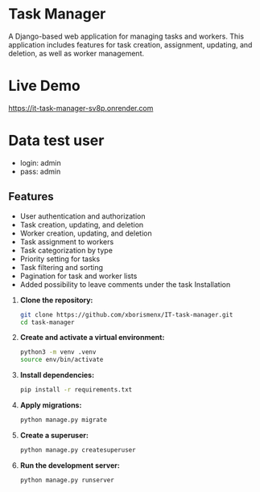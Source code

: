 # Task Manager

A Django-based web application for managing tasks and workers. This application includes features for task creation, assignment, updating, and deletion, as well as worker management.

# Live Demo
https://it-task-manager-sv8p.onrender.com

# Data test user
- login: admin
- pass: admin

## Features

- User authentication and authorization
- Task creation, updating, and deletion
- Worker creation, updating, and deletion
- Task assignment to workers
- Task categorization by type
- Priority setting for tasks
- Task filtering and sorting
- Pagination for task and worker lists
- Added possibility to leave comments under the task
Installation

1. **Clone the repository:**
    ```sh
    git clone https://github.com/xborismenx/IT-task-manager.git
    cd task-manager
    ```

2. **Create and activate a virtual environment:**
    ```sh
    python3 -m venv .venv
    source env/bin/activate
    ```

3. **Install dependencies:**
    ```sh
    pip install -r requirements.txt
    ```

4. **Apply migrations:**
    ```sh
    python manage.py migrate
    ```

5. **Create a superuser:**
    ```sh
    python manage.py createsuperuser
    ```

6. **Run the development server:**
    ```sh
    python manage.py runserver
    ```
